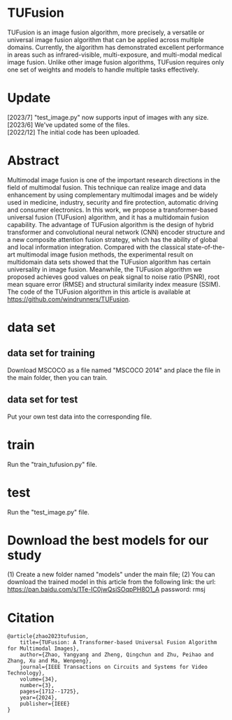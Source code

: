 # TUFusion
TUFusion is an image fusion algorithm, more precisely, a versatile or universal image fusion algorithm that can be applied across multiple domains. Currently, the algorithm has demonstrated excellent performance in areas such as infrared-visible, multi-exposure, and multi-modal medical image fusion. Unlike other image fusion algorithms, TUFusion requires only one set of weights and models to handle multiple tasks effectively.


# Update
[2023/7] "test_image.py" now supports input of images with any size.  
[2023/6] We've updated some of the files.  
[2022/12] The initial code has been uploaded.


# Abstract
Multimodal image fusion is one of the important research directions in the field of multimodal fusion. This technique can realize image and data enhancement by using complementary multimodal images and be widely used in medicine, industry, security and fire protection, automatic driving and consumer electronics. In this work, we propose a transformer-based universal fusion (TUFusion) algorithm, and it has a multidomain fusion capability. The advantage of TUFusion algorithm is the design of hybrid transformer and convolutional neural network (CNN) encoder structure and a new composite attention fusion strategy, which has the ability of global and local information integration. Compared with the classical state-of-the-art multimodal image fusion methods, the experimental result on multidomain data sets showed that the TUFusion algorithm has certain universality in image fusion. Meanwhile, the TUFusion algorithm we proposed achieves good values on peak signal to noise ratio (PSNR), root mean square error (RMSE) and structural similarity index measure (SSIM). The code of the TUFusion algorithm in this article is available at https://github.com/windrunners/TUFusion.


# data set
## data set for training
Download MSCOCO as a file named "MSCOCO 2014" and place the file in the main folder, then you can train.

## data set for test
Put your own test data into the corresponding file.


# train
Run the "train_tufusion.py" file.


# test
Run the "test_image.py" file.


# Download the best models for our study
(1) Create a new folder named "models" under the main file;
(2) You can download the trained model in this article from the following link:
the url: https://pan.baidu.com/s/1Te-IC0jwQsiSOqpPH8O1_A 
password: rmsj


# Citation
```
@article{zhao2023tufusion,
    title={TUFusion: A Transformer-based Universal Fusion Algorithm for Multimodal Images},
    author={Zhao, Yangyang and Zheng, Qingchun and Zhu, Peihao and Zhang, Xu and Ma, Wenpeng},
    journal={IEEE Transactions on Circuits and Systems for Video Technology},
    volume={34},
    number={3},
    pages={1712--1725},
    year={2024},
    publisher={IEEE}
}
```
